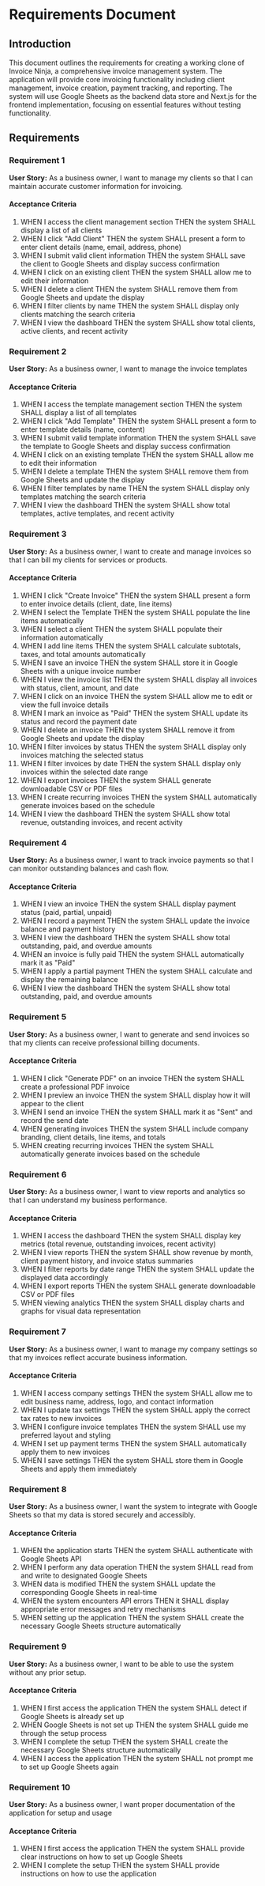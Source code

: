# Requirements Document

## Introduction

This document outlines the requirements for creating a working clone of Invoice Ninja, a comprehensive invoice management system. The application will provide core invoicing functionality including client management, invoice creation, payment tracking, and reporting. The system will use Google Sheets as the backend data store and Next.js for the frontend implementation, focusing on essential features without testing functionality.

## Requirements

### Requirement 1

**User Story:** As a business owner, I want to manage my clients so that I can maintain accurate customer information for invoicing.

#### Acceptance Criteria

1. WHEN I access the client management section THEN the system SHALL display a list of all clients
2. WHEN I click "Add Client" THEN the system SHALL present a form to enter client details (name, email, address, phone)
3. WHEN I submit valid client information THEN the system SHALL save the client to Google Sheets and display success confirmation
4. WHEN I click on an existing client THEN the system SHALL allow me to edit their information
5. WHEN I delete a client THEN the system SHALL remove them from Google Sheets and update the display
6. WHEN I filter clients by name THEN the system SHALL display only clients matching the search criteria
7. WHEN I view the dashboard THEN the system SHALL show total clients, active clients, and recent activity

### Requirement 2

**User Story:** As a business owner, I want to manage the invoice templates

#### Acceptance Criteria

1. WHEN I access the template management section THEN the system SHALL display a list of all templates
2. WHEN I click "Add Template" THEN the system SHALL present a form to enter template details (name, content)
3. WHEN I submit valid template information THEN the system SHALL save the template to Google Sheets and display success confirmation
4. WHEN I click on an existing template THEN the system SHALL allow me to edit their information
5. WHEN I delete a template THEN the system SHALL remove them from Google Sheets and update the display
6. WHEN I filter templates by name THEN the system SHALL display only templates matching the search criteria
7. WHEN I view the dashboard THEN the system SHALL show total templates, active templates, and recent activity


### Requirement 3

**User Story:** As a business owner, I want to create and manage invoices so that I can bill my clients for services or products.

#### Acceptance Criteria

1. WHEN I click "Create Invoice" THEN the system SHALL present a form to enter invoice details (client, date, line items)
2. WHEN I select the Template THEN the system SHALL populate the line items automatically
2. WHEN I select a client THEN the system SHALL populate their information automatically
3. WHEN I add line items THEN the system SHALL calculate subtotals, taxes, and total amounts automatically
4. WHEN I save an invoice THEN the system SHALL store it in Google Sheets with a unique invoice number
5. WHEN I view the invoice list THEN the system SHALL display all invoices with status, client, amount, and date
6. WHEN I click on an invoice THEN the system SHALL allow me to edit or view the full invoice details
7. WHEN I mark an invoice as "Paid" THEN the system SHALL update its status and record the payment date
8. WHEN I delete an invoice THEN the system SHALL remove it from Google Sheets and update the display
9. WHEN I filter invoices by status THEN the system SHALL display only invoices matching the selected status
10. WHEN I filter invoices by date THEN the system SHALL display only invoices within the selected date range
11. WHEN I export invoices THEN the system SHALL generate downloadable CSV or PDF files
12. WHEN I create recurring invoices THEN the system SHALL automatically generate invoices based on the schedule
13. WHEN I view the dashboard THEN the system SHALL show total revenue, outstanding invoices, and recent activity

### Requirement 4

**User Story:** As a business owner, I want to track invoice payments so that I can monitor outstanding balances and cash flow.

#### Acceptance Criteria

1. WHEN I view an invoice THEN the system SHALL display payment status (paid, partial, unpaid)
2. WHEN I record a payment THEN the system SHALL update the invoice balance and payment history
3. WHEN I view the dashboard THEN the system SHALL show total outstanding, paid, and overdue amounts
4. WHEN an invoice is fully paid THEN the system SHALL automatically mark it as "Paid"
5. WHEN I apply a partial payment THEN the system SHALL calculate and display the remaining balance
6. WHEN I view the dashboard THEN the system SHALL show total outstanding, paid, and overdue amounts

### Requirement 5

**User Story:** As a business owner, I want to generate and send invoices so that my clients can receive professional billing documents.

#### Acceptance Criteria

1. WHEN I click "Generate PDF" on an invoice THEN the system SHALL create a professional PDF invoice
2. WHEN I preview an invoice THEN the system SHALL display how it will appear to the client
3. WHEN I send an invoice THEN the system SHALL mark it as "Sent" and record the send date
4. WHEN generating invoices THEN the system SHALL include company branding, client details, line items, and totals
5. WHEN creating recurring invoices THEN the system SHALL automatically generate invoices based on the schedule

### Requirement 6

**User Story:** As a business owner, I want to view reports and analytics so that I can understand my business performance.

#### Acceptance Criteria

1. WHEN I access the dashboard THEN the system SHALL display key metrics (total revenue, outstanding invoices, recent activity)
2. WHEN I view reports THEN the system SHALL show revenue by month, client payment history, and invoice status summaries
3. WHEN I filter reports by date range THEN the system SHALL update the displayed data accordingly
4. WHEN I export reports THEN the system SHALL generate downloadable CSV or PDF files
5. WHEN viewing analytics THEN the system SHALL display charts and graphs for visual data representation

### Requirement 7

**User Story:** As a business owner, I want to manage my company settings so that my invoices reflect accurate business information.

#### Acceptance Criteria

1. WHEN I access company settings THEN the system SHALL allow me to edit business name, address, logo, and contact information
2. WHEN I update tax settings THEN the system SHALL apply the correct tax rates to new invoices
3. WHEN I configure invoice templates THEN the system SHALL use my preferred layout and styling
4. WHEN I set up payment terms THEN the system SHALL automatically apply them to new invoices
5. WHEN I save settings THEN the system SHALL store them in Google Sheets and apply them immediately

### Requirement 8

**User Story:** As a business owner, I want the system to integrate with Google Sheets so that my data is stored securely and accessibly.

#### Acceptance Criteria

1. WHEN the application starts THEN the system SHALL authenticate with Google Sheets API
2. WHEN I perform any data operation THEN the system SHALL read from and write to designated Google Sheets
3. WHEN data is modified THEN the system SHALL update the corresponding Google Sheets in real-time
4. WHEN the system encounters API errors THEN it SHALL display appropriate error messages and retry mechanisms
5. WHEN setting up the application THEN the system SHALL create the necessary Google Sheets structure automatically

### Requirement 9

**User Story:** As a business owner, I want to be able to use the system without any prior setup.
#### Acceptance Criteria
1. WHEN I first access the application THEN the system SHALL detect if Google Sheets is already set up
2. WHEN Google Sheets is not set up THEN the system SHALL guide me through the setup process
3. WHEN I complete the setup THEN the system SHALL create the necessary Google Sheets structure automatically
4. WHEN I access the application THEN the system SHALL not prompt me to set up Google Sheets again
### Requirement 10

**User Story:** As a business owner, I want proper documentation of the application for setup and usage
#### Acceptance Criteria
1. WHEN I first access the application THEN the system SHALL provide clear instructions on how to set up Google Sheets
2. WHEN I complete the setup THEN the system SHALL provide instructions on how to use the application
